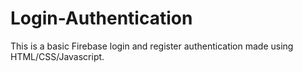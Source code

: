 # Login-Authentication
This is a basic Firebase login and register authentication made using HTML/CSS/Javascript.
